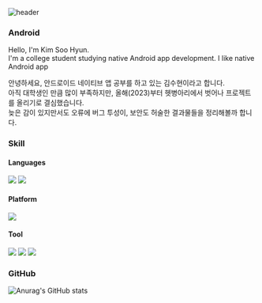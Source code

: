 ![header](https://capsule-render.vercel.app/api?type=soft&color=gradient&height=300&section=header&text=Welcome&fontSize=90)

### Android 
Hello, I'm Kim Soo Hyun.<br>
I'm a college student studying native Android app development.
I like native Android app 

안녕하세요, 안드로이드 네이티브 앱 공부를 하고 있는 김수현이라고 합니다.<br>
아직 대학생인 만큼 많이 부족하지만, 올해(2023)부터 헷병아리에서 벗어나 프로젝트를 올리기로 결심했습니다.<br>
늦은 감이 있지만서도 오류에 버그 투성이, 보안도 허술한 결과물들을 정리해볼까 합니다.

### Skill
#### Languages
<img src="https://img.shields.io/badge/Kotlin-7F52FF?style=flat-square&logo=Kotlin&logoColor=white"/> <img src="https://img.shields.io/badge/Java-007396?style=flat-square&logo=Java&logoColor=white"/>

#### Platform
<img src="https://img.shields.io/badge/Android-3DDC84?style=flat-square&logo=Android&logoColor=white"/>

#### Tool
<img src="https://img.shields.io/badge/Android Studio-3DDC84?style=flat-square&logo=AndroidStudio&logoColor=white"/> <img src="https://img.shields.io/badge/Firebase-FFCA28?style=flat-square&logo=Firebase&logoColor=white"/> <img src="https://img.shields.io/badge/Git-F05032?style=flat-square&logo=Git&logoColor=white"/>

### GitHub
![Anurag's GitHub stats](https://github-readme-stats.vercel.app/api?username=ksh-g001&show_icons=true&theme=dark)

